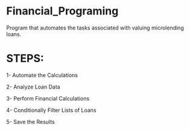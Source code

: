 # Financial_Programing
Program that automates the tasks associated with valuing microlending loans.

# STEPS:
  1- Automate the Calculations

  2- Analyze Loan Data

  3- Perform Financial Calculations

  4- Conditionally Filter Lists of Loans

  5- Save the Results

